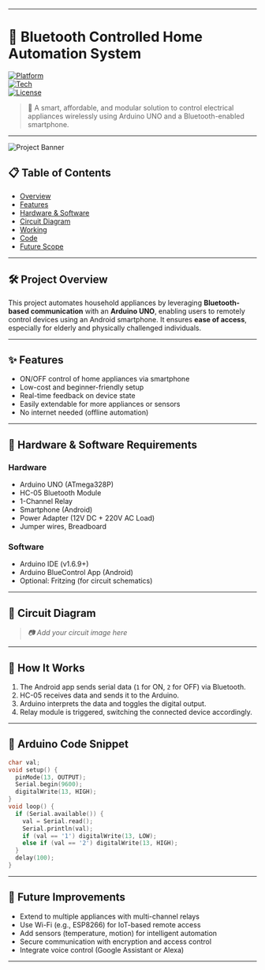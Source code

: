 
---

# 🔌 Bluetooth Controlled Home Automation System

[![Platform](https://img.shields.io/badge/Platform-Arduino-blue)](https://www.arduino.cc/)  
[![Tech](https://img.shields.io/badge/Tech-Bluetooth-green)](#)  
[![License](https://img.shields.io/badge/License-MIT-lightgrey)](#)

> 📱 A smart, affordable, and modular solution to control electrical appliances wirelessly using Arduino UNO and a Bluetooth-enabled smartphone.

---

![Project Banner](https://via.placeholder.com/900x200?text=Bluetooth+Home+Automation+System)

## 📋 Table of Contents

- [Overview](#-project-overview)  
- [Features](#-features)  
- [Hardware & Software](#-hardware--software-requirements)  
- [Circuit Diagram](#-circuit-diagram)  
- [Working](#-how-it-works)  
- [Code](#-arduino-code-snippet)  
- [Future Scope](#-future-improvements)  

---

## 🛠 Project Overview

This project automates household appliances by leveraging **Bluetooth-based communication** with an **Arduino UNO**, enabling users to remotely control devices using an Android smartphone. It ensures **ease of access**, especially for elderly and physically challenged individuals.

---

## ✨ Features

- ON/OFF control of home appliances via smartphone  
- Low-cost and beginner-friendly setup  
- Real-time feedback on device state  
- Easily extendable for more appliances or sensors  
- No internet needed (offline automation)

---

## 🔧 Hardware & Software Requirements

### Hardware
- Arduino UNO (ATmega328P)  
- HC-05 Bluetooth Module  
- 1-Channel Relay  
- Smartphone (Android)  
- Power Adapter (12V DC + 220V AC Load)  
- Jumper wires, Breadboard

### Software
- Arduino IDE (v1.6.9+)  
- Arduino BlueControl App (Android)  
- Optional: Fritzing (for circuit schematics)

---

## 🔌 Circuit Diagram

> *📷 Add your circuit image here*  


---

## 🔁 How It Works

1. The Android app sends serial data (`1` for ON, `2` for OFF) via Bluetooth.
2. HC-05 receives data and sends it to the Arduino.
3. Arduino interprets the data and toggles the digital output.
4. Relay module is triggered, switching the connected device accordingly.

---

## 🧠 Arduino Code Snippet

```cpp
char val;
void setup() {
  pinMode(13, OUTPUT);
  Serial.begin(9600);
  digitalWrite(13, HIGH);
}
void loop() {
  if (Serial.available()) {
    val = Serial.read();
    Serial.println(val);
    if (val == '1') digitalWrite(13, LOW);
    else if (val == '2') digitalWrite(13, HIGH);
  }
  delay(100);
}
```

---

## 🚀 Future Improvements

- Extend to multiple appliances with multi-channel relays  
- Use Wi-Fi (e.g., ESP8266) for IoT-based remote access  
- Add sensors (temperature, motion) for intelligent automation  
- Secure communication with encryption and access control  
- Integrate voice control (Google Assistant or Alexa)

---

